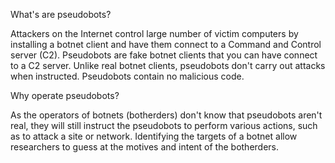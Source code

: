 What's are pseudobots?

Attackers on the Internet control large number of victim computers by installing a botnet client and have them connect to a Command and Control server (C2). Pseudobots are fake botnet clients that you can have connect to a C2 server. Unlike real botnet clients, pseudobots don't carry out attacks when instructed. Pseudobots contain no malicious code.

Why operate pseudobots?

As the operators of botnets (botherders) don't know that pseudobots aren't real, they will still instruct the pseudobots to perform various actions, such as to attack a site or network. Identifying the targets of a botnet allow researchers to guess at the motives and intent of the botherders.
